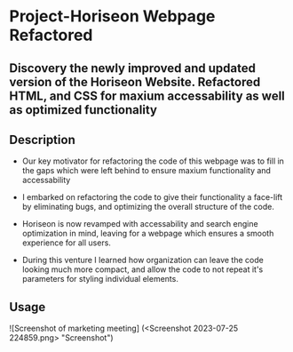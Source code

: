 # Project-Horiseon Webpage Refactored

## Discovery the newly improved and updated version of the Horiseon Website. Refactored HTML, and CSS for maxium accessability as well as optimized functionality

## Description 

- Our key motivator for refactoring the code of this webpage was to fill in the gaps which were left behind to ensure maxium functionality and accessability

- I embarked on refactoring the code to give their functionality a face-lift by eliminating bugs, and optimizing the overall structure of the code. 

- Horiseon is now revamped with accessability and search engine optimization in mind, leaving for a webpage which ensures a smooth experience for all users.

- During this venture I learned how organization can leave the code looking much more compact, and allow the code to not repeat it's parameters for styling individual elements.

## Usage 

![Screenshot of marketing meeting] (<Screenshot 2023-07-25 224859.png> "Screenshot")